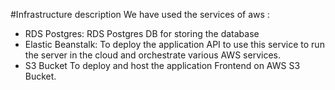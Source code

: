 #Infrastructure description
We have used the services of aws :
* RDS Postgres:
RDS Postgres DB for storing the database
* Elastic Beanstalk:
To deploy the application API to use this service to run the server in the cloud and orchestrate various AWS services.
* S3 Bucket
To deploy and host the application Frontend on AWS S3 Bucket.